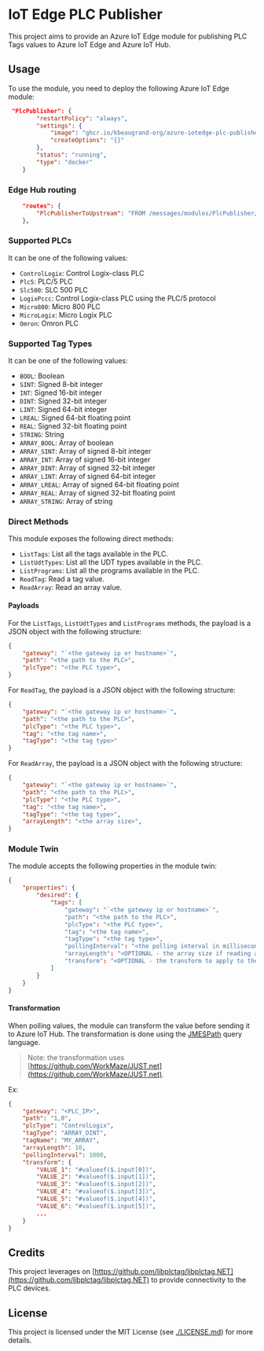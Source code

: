 # IoT Edge PLC Publisher

This project aims to provide an Azure IoT Edge module for publishing PLC Tags values to Azure IoT Edge and Azure IoT Hub.

## Usage

To use the module, you need to deploy the following Azure IoT Edge module:

```json
 "PlcPublisher": {
        "restartPolicy": "always",
        "settings": {
            "image": "ghcr.io/kbeaugrand-org/azure-iotedge-plc-publisher:latest",
            "createOptions": "{}"
        },
        "status": "running",
        "type": "docker"
    }
```

### Edge Hub routing

```json
    "routes": {
        "PlcPublisherToUpstream": "FROM /messages/modules/PlcPublisher/* INTO $upstream",
    },
```

### Supported PLCs

It can be one of the following values:

- ``ControlLogix``: Control Logix-class PLC
- ``Plc5``: PLC/5 PLC
- ``Slc500``: SLC 500 PLC
- ``LogixPccc``: Control Logix-class PLC using the PLC/5 protocol
- ``Micro800``: Micro 800 PLC
- ``MicroLogix``: Micro Logix PLC
- ``Omron``: Omron PLC

### Supported Tag Types

It can be one of the following values:

- ``BOOL``: Boolean
- ``SINT``: Signed 8-bit integer
- ``INT``: Signed 16-bit integer
- ``DINT``: Signed 32-bit integer
- ``LINT``: Signed 64-bit integer
- ``LREAL``: Signed 64-bit floating point
- ``REAL``: Signed 32-bit floating point
- ``STRING``: String
- ``ARRAY_BOOL``: Array of boolean
- ``ARRAY_SINT``: Array of signed 8-bit integer
- ``ARRAY_INT``: Array of signed 16-bit integer
- ``ARRAY_DINT``: Array of signed 32-bit integer
- ``ARRAY_LINT``: Array of signed 64-bit integer
- ``ARRAY_LREAL``: Array of signed 64-bit floating point
- ``ARRAY_REAL``: Array of signed 32-bit floating point
- ``ARRAY_STRING``: Array of string

### Direct Methods

This module exposes the following direct methods:

- `ListTags`: List all the tags available in the PLC.
- `ListUdtTypes`: List all the UDT types available in the PLC.
- `ListPrograms`: List all the programs available in the PLC.
- `ReadTag`: Read a tag value.
- `ReadArray`: Read an array value.

#### Payloads

For the `ListTags`, `ListUdtTypes` and `ListPrograms` methods, the payload is a JSON object with the following structure:

```json
{
    "gateway": "`<the gateway ip or hostname>`",
    "path": "<the path to the PLC>",
    "plcType": "<the PLC type>",
}
```

For ``ReadTag``, the payload is a JSON object with the following structure:

```json
{
    "gateway": "`<the gateway ip or hostname>`",
    "path": "<the path to the PLC>",
    "plcType": "<the PLC type>",
    "tag": "<the tag name>",
    "tagType": "<the tag type>"
}
```

For ``ReadArray``, the payload is a JSON object with the following structure:

```json
{
    "gateway": "`<the gateway ip or hostname>`",
    "path": "<the path to the PLC>",
    "plcType": "<the PLC type>",
    "tag": "<the tag name>",
    "tagType": "<the tag type>",
    "arrayLength": "<the array size>",
}
```

### Module Twin

The module accepts the following properties in the module twin:

```json
{
    "properties": {
        "desired": {
            "tags": [
                "gateway": "`<the gateway ip or hostname>`",
                "path": "<the path to the PLC>",
                "plcType": "<the PLC type>",
                "tag": "<the tag name>",
                "tagType": "<the tag type>",
                "pollingInterval": "<the polling interval in milliseconds>"
                "arrayLength": "<OPTIONAL - the array size if reading an array>",
                "transform": "<OPTIONAL - the transform to apply to the value>"
            ]
        }
    }
}
```

#### Transformation

When polling values, the module can transform the value before sending it to Azure IoT Hub. The transformation is done using the [JMESPath](https://jmespath.org/) query language.

> Note: the transformation uses [https://github.com/WorkMaze/JUST.net](https://github.com/WorkMaze/JUST.net).

Ex:

```json
{
    "gateway": "<PLC_IP>",
    "path": "1,0",
    "plcType": "ControlLogix",
    "tagType": "ARRAY_DINT",
    "tagName": "MY_ARRAY",
    "arrayLength": 10,
    "pollingInterval": 1000,
    "transform": {
        "VALUE_1": "#valueof($.input[0])",
        "VALUE_2": "#valueof($.input[1])",
        "VALUE_3": "#valueof($.input[2])",
        "VALUE_4": "#valueof($.input[3])",
        "VALUE_5": "#valueof($.input[4])",
        "VALUE_6": "#valueof($.input[5])",
        ...
    }
}

```


## Credits

This project leverages on [https://github.com/libplctag/libplctag.NET](https://github.com/libplctag/libplctag.NET) to provide connectivity to the PLC devices.

## License

This project is licensed under the MIT License (see [./LICENSE.md](LICENSE.md)) for more details.
